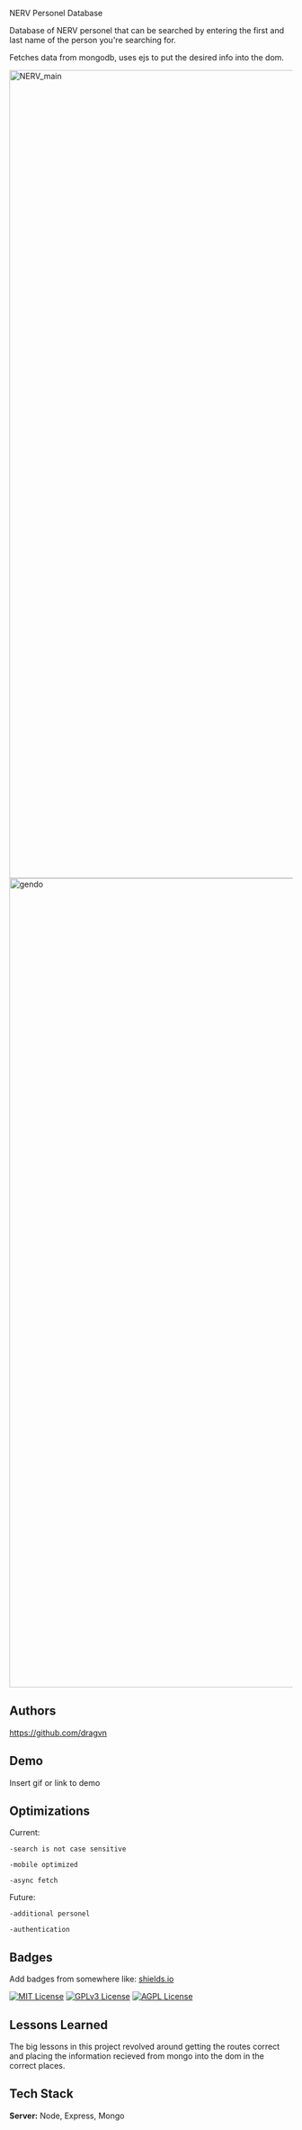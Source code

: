 
NERV Personel Database

Database of NERV personel that can be searched by entering the first and last name of the person you're searching for.

Fetches data from mongodb, uses ejs to put the desired info into the dom. 

<img width="1435" alt="NERV_main" src="https://user-images.githubusercontent.com/98482302/230743594-94b79e54-1443-4d6f-8dd2-5160e5f2291b.png">

<img width="1437" alt="gendo" src="https://user-images.githubusercontent.com/98482302/230743663-05523bc4-27b9-4c69-ab71-388aaa3e00fd.png">



## Authors

https://github.com/dragvn


## Demo

Insert gif or link to demo


## Optimizations
Current:

    -search is not case sensitive

    -mobile optimized

    -async fetch

Future:

    -additional personel

    -authentication
## Badges

Add badges from somewhere like: [shields.io](https://shields.io/)

[![MIT License](https://img.shields.io/badge/License-MIT-green.svg)](https://choosealicense.com/licenses/mit/)
[![GPLv3 License](https://img.shields.io/badge/License-GPL%20v3-yellow.svg)](https://opensource.org/licenses/)
[![AGPL License](https://img.shields.io/badge/license-AGPL-blue.svg)](http://www.gnu.org/licenses/agpl-3.0)


## Lessons Learned
The big lessons in this project revolved around getting the routes correct and placing the information recieved from mongo into the dom in the correct places. 
## Tech Stack

**Server:** Node, Express, Mongo


